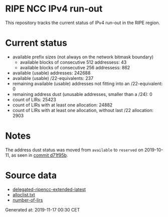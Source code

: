 # RIPE NCC IPv4 run-out
This repository tracks the current status of IPv4 run-out in the RIPE region.

# Current status
- available prefix sizes (not always on the network bitmask boundary)
  - available blocks of consecutive 512 addressess: 43
  - available blocks of consecutive 256 addressess: 862
- available (usable) addresses: 242688
- available (usable) /22-equivalents: 237
- remaining available (usable) addresses not fitting into an /22-equivalent: 0
- remaining address dust (unusable addresses, smaller than a /24): 0
- count of LIRs: 25423
- count of LIRs with at least one allocation: 24882
- count of LIRs with at least one allocation, without last /22 allocation: 2903

# Notes
The address dust status was moved from `available` to `reserved` on 2019-10-11, as seen in [commit d71f95b](https://github.com/zajdee/ripe-ncc-ipv4-runout/commit/d71f95b1f7c9f639556e395e4ad0f41e54834954).

# Source data
- [delegated-ripencc-extended-latest](https://ftp.ripe.net/pub/stats/ripencc/delegated-ripencc-extended-latest)
- [alloclist.txt](https://ftp.ripe.net/pub/stats/ripencc/membership/alloclist.txt)
- [number-of-lirs](https://labs.ripe.net/statistics/number-of-lirs)

Generated at: 2019-11-17 00:30 CET
